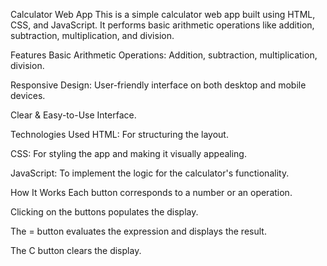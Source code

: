 Calculator Web App
This is a simple calculator web app built using HTML, CSS, and JavaScript. It performs basic arithmetic operations like addition, subtraction, multiplication, and division.

Features
Basic Arithmetic Operations: Addition, subtraction, multiplication, division.

Responsive Design: User-friendly interface on both desktop and mobile devices.

Clear & Easy-to-Use Interface.

Technologies Used
HTML: For structuring the layout.

CSS: For styling the app and making it visually appealing.

JavaScript: To implement the logic for the calculator's functionality.


How It Works
Each button corresponds to a number or an operation.

Clicking on the buttons populates the display.

The = button evaluates the expression and displays the result.

The C button clears the display.
